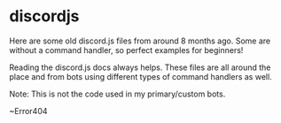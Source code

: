 # discordjs
Here are some old discord.js files from around 8 months ago. Some are without a command handler, so perfect examples for beginners! 

Reading the discord.js docs always helps. These files are all around the place and from bots using different types of command handlers as well.

Note: This is not the code used in my primary/custom bots.

~Error404
